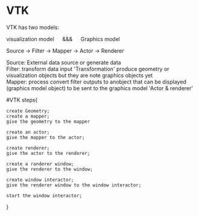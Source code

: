 # VTK

VTK has two models: 

visualization model &emsp; &&& &emsp; Graphics model

Source &#8594; Filter &#8594; Mapper &#8594; Actor &#8594; Renderer

Source: External data source or generate data<br>
Filter: transform data input 'Transformation' produce geometry or visualization objects but they are note graphics objects yet<br>
Mapper: process convert filter outputs to anobject that can be displayed (graphics model object) to be sent to the graphics model 'Actor & renderer'<br>

#VTK steps{
    
    create Geometry;
    create a mapper;
    give the geometry to the mapper

    create an actor;
    give the mapper to the actor;

    create renderer;
    give the actor to the renderer;

    create a randerer window;
    give the renderer to the window;

    create window interactor;
    give the renderer window to the window interactor;

    start the window interactor;
}